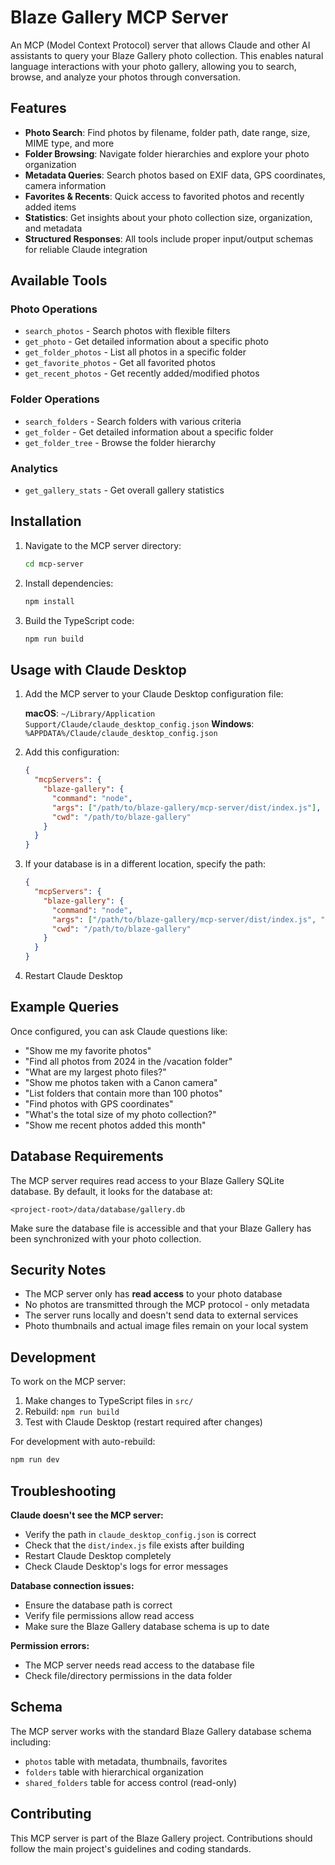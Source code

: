 # Blaze Gallery MCP Server

An MCP (Model Context Protocol) server that allows Claude and other AI assistants to query your Blaze Gallery photo collection. This enables natural language interactions with your photo gallery, allowing you to search, browse, and analyze your photos through conversation.

## Features

- **Photo Search**: Find photos by filename, folder path, date range, size, MIME type, and more
- **Folder Browsing**: Navigate folder hierarchies and explore your photo organization
- **Metadata Queries**: Search photos based on EXIF data, GPS coordinates, camera information
- **Favorites & Recents**: Quick access to favorited photos and recently added items
- **Statistics**: Get insights about your photo collection size, organization, and metadata
- **Structured Responses**: All tools include proper input/output schemas for reliable Claude integration

## Available Tools

### Photo Operations
- `search_photos` - Search photos with flexible filters
- `get_photo` - Get detailed information about a specific photo
- `get_folder_photos` - List all photos in a specific folder
- `get_favorite_photos` - Get all favorited photos
- `get_recent_photos` - Get recently added/modified photos

### Folder Operations
- `search_folders` - Search folders with various criteria
- `get_folder` - Get detailed information about a specific folder
- `get_folder_tree` - Browse the folder hierarchy

### Analytics
- `get_gallery_stats` - Get overall gallery statistics

## Installation

1. Navigate to the MCP server directory:
   ```bash
   cd mcp-server
   ```

2. Install dependencies:
   ```bash
   npm install
   ```

3. Build the TypeScript code:
   ```bash
   npm run build
   ```

## Usage with Claude Desktop

1. Add the MCP server to your Claude Desktop configuration file:

   **macOS**: `~/Library/Application Support/Claude/claude_desktop_config.json`
   **Windows**: `%APPDATA%/Claude/claude_desktop_config.json`

2. Add this configuration:
   ```json
   {
     "mcpServers": {
       "blaze-gallery": {
         "command": "node",
         "args": ["/path/to/blaze-gallery/mcp-server/dist/index.js"],
         "cwd": "/path/to/blaze-gallery"
       }
     }
   }
   ```

3. If your database is in a different location, specify the path:
   ```json
   {
     "mcpServers": {
       "blaze-gallery": {
         "command": "node",
         "args": ["/path/to/blaze-gallery/mcp-server/dist/index.js", "--db-path", "/custom/path/to/gallery.db"],
         "cwd": "/path/to/blaze-gallery"
       }
     }
   }
   ```

4. Restart Claude Desktop

## Example Queries

Once configured, you can ask Claude questions like:

- "Show me my favorite photos"
- "Find all photos from 2024 in the /vacation folder"
- "What are my largest photo files?"
- "Show me photos taken with a Canon camera"
- "List folders that contain more than 100 photos"
- "Find photos with GPS coordinates"
- "What's the total size of my photo collection?"
- "Show me recent photos added this month"

## Database Requirements

The MCP server requires read access to your Blaze Gallery SQLite database. By default, it looks for the database at:
```
<project-root>/data/database/gallery.db
```

Make sure the database file is accessible and that your Blaze Gallery has been synchronized with your photo collection.

## Security Notes

- The MCP server only has **read access** to your photo database
- No photos are transmitted through the MCP protocol - only metadata
- The server runs locally and doesn't send data to external services
- Photo thumbnails and actual image files remain on your local system

## Development

To work on the MCP server:

1. Make changes to TypeScript files in `src/`
2. Rebuild: `npm run build`
3. Test with Claude Desktop (restart required after changes)

For development with auto-rebuild:
```bash
npm run dev
```

## Troubleshooting

**Claude doesn't see the MCP server:**
- Verify the path in `claude_desktop_config.json` is correct
- Check that the `dist/index.js` file exists after building
- Restart Claude Desktop completely
- Check Claude Desktop's logs for error messages

**Database connection issues:**
- Ensure the database path is correct
- Verify file permissions allow read access
- Make sure the Blaze Gallery database schema is up to date

**Permission errors:**
- The MCP server needs read access to the database file
- Check file/directory permissions in the data folder

## Schema

The MCP server works with the standard Blaze Gallery database schema including:
- `photos` table with metadata, thumbnails, favorites
- `folders` table with hierarchical organization
- `shared_folders` table for access control (read-only)

## Contributing

This MCP server is part of the Blaze Gallery project. Contributions should follow the main project's guidelines and coding standards.